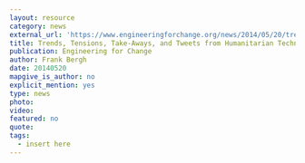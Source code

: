 ```yaml
---
layout: resource
category: news
external_url: 'https://www.engineeringforchange.org/news/2014/05/20/trends_tensions_take_aways_and_tweets_from_humanitarian_technology_2014.html'
title: Trends, Tensions, Take-Aways, and Tweets from Humanitarian Technology 2014
publication: Engineering for Change
author: Frank Bergh
date: 20140520
mapgive_is_author: no
explicit_mention: yes
type: news
photo:
video:
featured: no
quote:
tags:
  - insert here
---
```

